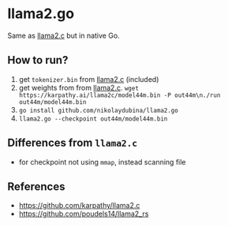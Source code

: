 # llama2.go

Same as [llama2.c](https://github.com/karpathy/llama2.c) but in native Go.

## How to run?

1. get `tokenizer.bin` from [llama2.c](https://github.com/karpathy/llama2.c) (included)
2. get weights from from [llama2.c](https://github.com/karpathy/llama2.c). `wget https://karpathy.ai/llama2c/model44m.bin -P out44m\n./run out44m/model44m.bin`
3. `go install github.com/nikolaydubina/llama2.go`
4. `llama2.go --checkpoint out44m/model44m.bin`

## Differences from `llama2.c`

* for checkpoint not using `mmap`, instead scanning file

## References

* https://github.com/karpathy/llama2.c
* https://github.com/poudels14/llama2_rs
